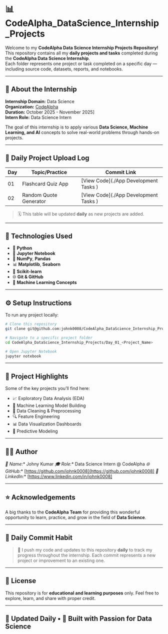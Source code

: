 # 📊 CodeAlpha_DataScience_Internship_Projects

Welcome to my **CodeAlpha Data Science Internship Projects Repository!**  
This repository contains all my **daily projects and tasks** completed during the **CodeAlpha Data Science Internship**.  
Each folder represents one project or task completed on a specific day — including source code, datasets, reports, and notebooks.

---

## 🚀 **About the Internship**

**Internship Domain:** Data Science  
**Organization:** [CodeAlpha](https://www.codealpha.tech/)  
**Duration:** October 2025 - November 2025]  
**Intern Role:** Data Science Intern  

The goal of this internship is to apply various **Data Science, Machine Learning, and AI** concepts to solve real-world problems through hands-on projects.

---

## 📅 **Daily Project Upload Log**


| Day | Topic/Practice | Commit Link |
|-----|----------------|-------------|
| 01 | Flashcard Quiz App | [View Code](./App Development Tasks ) |
| 02 | Random Quote Generator | [View Code](./App Development Tasks ) |



> 🗓️ This table will be updated **daily** as new projects are added.

---

## 🧩 **Technologies Used**

- 🐍 **Python**
- 📘 **Jupyter Notebook**
- 🧮 **NumPy**, **Pandas**
- 📊 **Matplotlib**, **Seaborn**
- 🤖 **Scikit-learn**
- 🌐 **Git & GitHub**
- 🧠 **Machine Learning Concepts**

---

## ⚙️ **Setup Instructions**

To run any project locally:

```bash
# Clone this repository
git clone git@github.com:johnk0008/CodeAlpha_DataScience_Internship_Projects.git

# Navigate to a specific project folder
cd CodeAlpha_DataScience_Internship_Projects/Day_01_<Project_Name>

# Open Jupyter Notebook
jupyter notebook
````

---

## 🧾 **Project Highlights**

Some of the key projects you’ll find here:

* 📈 Exploratory Data Analysis (EDA)
* 🧠 Machine Learning Model Building
* 🧹 Data Cleaning & Preprocessing
* 🔍 Feature Engineering
* 📊 Data Visualization Dashboards
* 🤖 Predictive Modeling

---

## 🧑‍💻 **Author**

*👤 Name:** Johny Kumar
*🎓 Role:** Data Science Intern @ CodeAlpha
*🌐 GitHub:** [https://github.com/johnk0008](https://github.com/johnk0008)
*💼 LinkedIn:** [https://www.linkedin.com/in/johnk0008]

---

## ⭐ **Acknowledgements**

A big thanks to the **CodeAlpha Team** for providing this wonderful opportunity to learn, practice, and grow in the field of **Data Science**.

---

## 📅 **Daily Commit Habit**

> 🧩 I push my code and updates to this repository **daily** to track my progress throughout the internship.
> Each commit represents a new project or improvement to an existing one.

---

## 📜 **License**

This repository is for **educational and learning purposes** only.
Feel free to explore, learn, and share with proper credit.

---
**📅 Updated Daily •   🚀 Built with Passion for Data Science**
---
